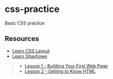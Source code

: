 # css-practice
Basic CSS practice

## Resources
- [Learn CSS Layout][1]
- [Learn Shayhowe][2]
>- [Lesson 1 - Building Your First Web Page](https://learn.shayhowe.com/html-css/building-your-first-web-page/)  
>- [Lesson 2 - Getting to Know HTML](https://learn.shayhowe.com/html-css/getting-to-know-html/)

[1]: <href="https://learnlayout.com"> 'Learn CSS Layout'
[2]: <href="https://learn.shayhowe.com"> 'Learn Shayhowe'